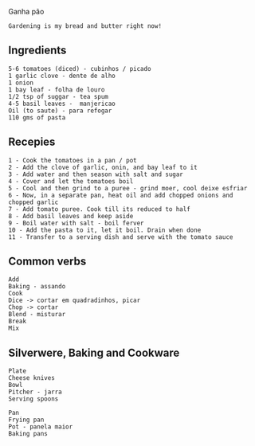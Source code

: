 Ganha pão

	Gardening is my bread and butter right now!


## Ingredients
	5-6 tomatoes (diced) - cubinhos / picado
	1 garlic clove - dente de alho
	1 onion
	1 bay leaf - folha de louro
	1/2 tsp of suggar - tea spum
	4-5 basil leaves -  manjericao
	Oil (to saute) - para refogar
	110 gms of pasta
## Recepies
	1 - Cook the tomatoes in a pan / pot
	2 - Add the clove of garlic, onin, and bay leaf to it
	3 - Add water and then season with salt and sugar
	4 - Cover and let the tomatoes boil
	5 - Cool and then grind to a puree - grind moer, cool deixe esfriar
	6 - Now, in a separate pan, heat oil and add chopped onions and chopped garlic
	7 - Add tomato puree. Cook till its reduced to half
	8 - Add basil leaves and keep aside
	9 - Boil water with salt - boil ferver
	10 - Add the pasta to it, let it boil. Drain when done
	11 - Transfer to a serving dish and serve with the tomato sauce

## Common verbs
	Add
	Baking - assando
	Cook
	Dice -> cortar em quadradinhos, picar
	Chop -> cortar
	Blend - misturar
	Break
	Mix

## Silverwere, Baking and Cookware

	Plate
	Cheese knives
	Bowl	
	Pitcher - jarra
	Serving spoons

	Pan
	Frying pan
	Pot - panela maior
	Baking pans